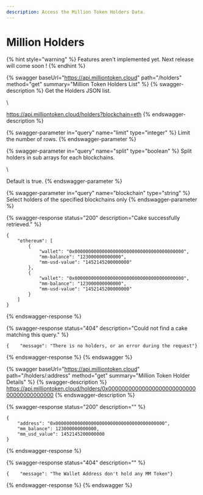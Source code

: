 ```yaml
---
description: Access the Million Token Holders Data.
---
```


# Million Holders

{% hint style="warning" %}
Features aren't implemented yet. Next release will come soon !
{% endhint %}

{% swagger baseUrl="https://api.milliontoken.cloud" path="/holders" method="get" summary="Million Token Holders List" %}
{% swagger-description %}
Get the Holders JSON list.

\


https://api.milliontoken.cloud/holders?blockchain=eth
{% endswagger-description %}

{% swagger-parameter in="query" name="limit" type="integer" %}
Limit the number of rows.
{% endswagger-parameter %}

{% swagger-parameter in="query" name="split" type="boolean" %}
Split holders in sub arrays for each blockchains.

\


Default is true.
{% endswagger-parameter %}

{% swagger-parameter in="query" name="blockchain" type="string" %}
Select holders of the specified blockchains only
{% endswagger-parameter %}

{% swagger-response status="200" description="Cake successfully retrieved." %}
```
{
    "ethereum": [
        {
            "wallet": "0x0000000000000000000000000000000000000000",    
            "mm-balance": "123000000000000",    
            "mm-usd-value": "1452145200000000"
        },
        {
            "wallet": "0x0000000000000000000000000000000000000000",    
            "mm-balance": "123000000000000",    
            "mm-usd-value": "1452145200000000"
        }
    ]
}
```
{% endswagger-response %}

{% swagger-response status="404" description="Could not find a cake matching this query." %}
```
{    "message": "There is no holders, or an error during the request"}
```
{% endswagger-response %}
{% endswagger %}

{% swagger baseUrl="https://api.milliontoken.cloud" path="/holders/:address" method="get" summary="Million Token Holder Details" %}
{% swagger-description %}
https://api.milliontoken.cloud/holders/0x0000000000000000000000000000000000000000
{% endswagger-description %}

{% swagger-response status="200" description="" %}
```
{
    "address": "0x0000000000000000000000000000000000000000", 
    "mm_balance": 123000000000000,
    "mm_usd_value": 1452145200000000
}
```
{% endswagger-response %}

{% swagger-response status="404" description="" %}
```
{    "message": "The Wallet Address don't hold any MM Token"}
```
{% endswagger-response %}
{% endswagger %}

